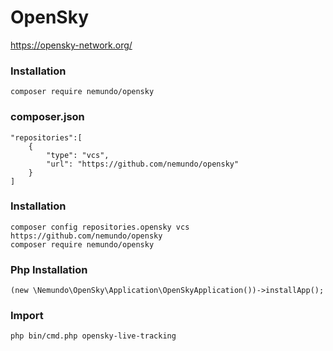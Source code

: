 # OpenSky


https://opensky-network.org/


### Installation
```
composer require nemundo/opensky
```

### composer.json
```
"repositories":[
    {
        "type": "vcs",
        "url": "https://github.com/nemundo/opensky"
    }
]
```


### Installation
```
composer config repositories.opensky vcs https://github.com/nemundo/opensky
composer require nemundo/opensky
```


### Php Installation
```
(new \Nemundo\OpenSky\Application\OpenSkyApplication())->installApp();
```




### Import
```
php bin/cmd.php opensky-live-tracking
```







